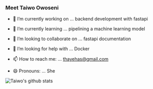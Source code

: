 ### Meet Taiwo Owoseni


- 🔭 I’m currently working on ... backend development with fastapi
- 🌱 I’m currently learning ... pipelining a machine learning model
- 👯 I’m looking to collaborate on ... fastapi documentation 
- 🤔 I’m looking for help with ... Docker

- 📫 How to reach me: ... thayehas@gmail.com
- 😄 Pronouns: ... She

![Taiwo's github stats](https://github-readme-stats.vercel.app/api?username=thayeylolu)
